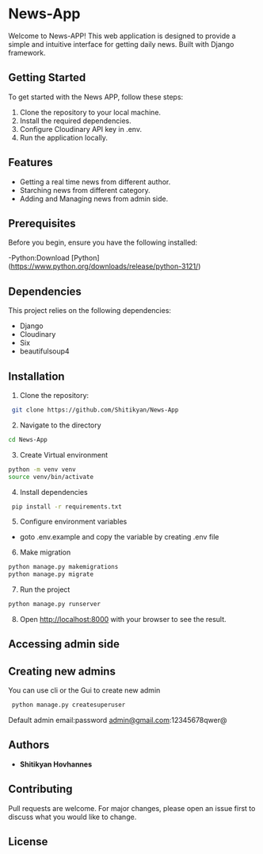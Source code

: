 # News-App

Welcome to News-APP! This web application is designed to provide a simple and intuitive interface for getting daily news. Built with Django framework.

## Getting Started

To get started with the News APP, follow these steps:

1. Clone the repository to your local machine.
2. Install the required dependencies.
3. Configure Cloudinary API key in .env.
4. Run the application locally.

## Features

- Getting a real time news from different author.
- Starching news from different category.
- Adding and Managing news from admin side.

## Prerequisites

Before you begin, ensure you have the following installed:

-Python:Download [Python] (https://www.python.org/downloads/release/python-3121/)

## Dependencies

This project relies on the following dependencies:

- Django
- Cloudinary
- Six
- beautifulsoup4

## Installation

1. Clone the repository:

```bash
 git clone https://github.com/Shitikyan/News-App
```

2. Navigate to the directory

```bash
cd News-App
```

3. Create Virtual environment

```bash
python -m venv venv
source venv/bin/activate
```

4. Install dependencies

```bash
 pip install -r requirements.txt
```

5. Configure environment variables

- goto .env.example and copy the variable by creating .env file

6. Make migration

```bash
python manage.py makemigrations
python manage.py migrate
```

7. Run the project

```bash
python manage.py runserver
```

8. Open [http://localhost:8000](http://localhost:8000) with your browser to see the result.

## Accessing admin side

## Creating new admins

You can use cli or the Gui to create new admin

```bash
 python manage.py createsuperuser
```

Default admin email:password
admin@gmail.com:12345678qwer@

## Authors

- **Shitikyan Hovhannes**

## Contributing

Pull requests are welcome. For major changes, please open an issue first
to discuss what you would like to change.

## License
